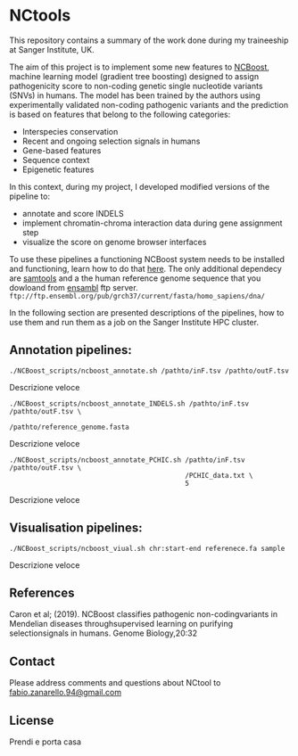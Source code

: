 # NCtools


This repository contains a summary of the work done during my traineeship at Sanger Institute, UK. 

The aim of this project is to implement some new features to [NCBoost](https://github.com/RausellLab/NCBoost), machine learning model (gradient tree boosting) designed to assign pathogenicity score to non-coding genetic single nucleotide variants (SNVs) in humans. The model has been trained by the authors using experimentally validated non-coding pathogenic variants and the prediction is based on features that belong to the following categories:

+ Interspecies conservation
+ Recent and ongoing selection signals in humans
+ Gene-based features
+ Sequence context
+ Epigenetic features

In this context, during my project, I developed modified versions of the pipeline to:

+ annotate and score INDELS
+ implement chromatin-chroma interaction data during gene assignment step
+ visualize the score on genome browser interfaces

To use these pipelines a functioning NCBoost system needs to be installed and functioning, learn how to do that [here](https://github.com/RausellLab/NCBoost).
The only additional dependecy are [samtools](http://www.htslib.org/doc/samtools.html) and a the human reference genome sequence that you dowloand from [ensambl](https://grch37.ensembl.org/index.html) ftp server.   
`ftp://ftp.ensembl.org/pub/grch37/current/fasta/homo_sapiens/dna/`

 
In the following section are presented descriptions of the pipelines, how to use them and run them as a job on the Sanger Institute HPC cluster.


## Annotation pipelines:

```
./NCBoost_scripts/ncboost_annotate.sh /pathto/inF.tsv /pathto/outF.tsv 
```
Descrizione veloce 

```
./NCBoost_scripts/ncboost_annotate_INDELS.sh /pathto/inF.tsv /pathto/outF.tsv \
                                             /pathto/reference_genome.fasta
```
Descrizione veloce 

```
./NCBoost_scripts/ncboost_annotate_PCHIC.sh /pathto/inF.tsv /pathto/outF.tsv \
                                            /PCHIC_data.txt \
                                            5
```
Descrizione veloce

## Visualisation pipelines:

```
./NCBoost_scripts/ncboost_viual.sh chr:start-end referenece.fa sample
```
Descrizione veloce 


## References

Caron et al; (2019). NCBoost classifies pathogenic non-codingvariants in Mendelian diseases throughsupervised learning on purifying selectionsignals in humans. Genome Biology,20:32 


## Contact
Please address comments and questions about NCtool to fabio.zanarello.94@gmail.com

## License

Prendi e porta casa
